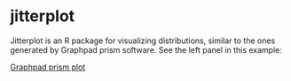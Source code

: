 # jitterplot

Jitterplot is an R package for visualizing distributions, similar to the ones generated by Graphpad prism software. See the left panel in this example:

[Graphpad prism plot](http://www.graphpad.com/guides/prism/6/statistics/embim16.jpg)


